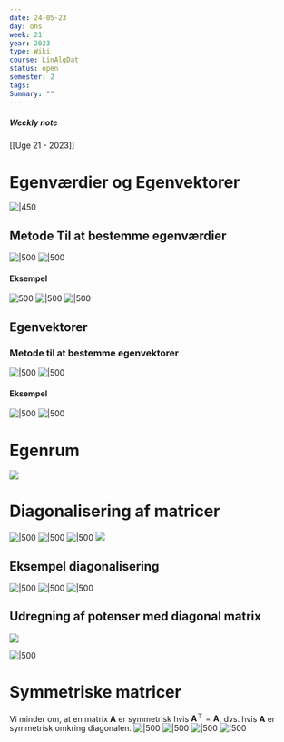 ```yaml
---
date: 24-05-23
day: ons
week: 21
year: 2023
type: Wiki
course: LinAlgDat
status: open
semester: 2
tags:
Summary: ""
---
```

##### Weekly note
[[Uge 21 - 2023]]

# Egenværdier og Egenvektorer 
![|450](https://i.imgur.com/j6EKoO9.png)
## Metode Til at bestemme egenværdier
![|500](https://i.imgur.com/DaJ6ydY.png)
![|500](https://i.imgur.com/cpFbjd9.png)
#### Eksempel
![500](https://i.imgur.com/km86WMn.png)
![|500](https://i.imgur.com/55NYHot.png)
![|500](https://i.imgur.com/8iy7a3x.png)
## Egenvektorer
### Metode til at bestemme egenvektorer
![|500](https://i.imgur.com/xi72DHc.png)
![|500](https://i.imgur.com/vTcyVSz.png)

#### Eksempel
![|500](https://i.imgur.com/3mtcGVL.png)
![|500](https://i.imgur.com/nRRkjwJ.png)
# Egenrum
![](https://i.imgur.com/ZX3vc42.png)
# Diagonalisering af matricer
![|500](https://i.imgur.com/OcMWEDK.png)
![|500](https://i.imgur.com/au5MIb9.png)
![|500](https://i.imgur.com/ZetJHLe.png)
![](https://i.imgur.com/VSvE2bk.png)
## Eksempel diagonalisering
![|500](https://i.imgur.com/CU1MdMS.png)
![|500](https://i.imgur.com/Ks4nsTs.png)
![|500](https://i.imgur.com/8nB0Zj5.png)
## Udregning af potenser med diagonal matrix
![](https://i.imgur.com/5AK69E3.png)

![|500](https://i.imgur.com/EV7RBfb.png)
# Symmetriske matricer
Vi minder om, at en matrix $\mathbf{A}$ er symmetrisk hvis $\mathbf{A}^{\top}=\mathbf{A}$, dvs. hvis $\mathbf{A}$ er symmetrisk omkring diagonalen.
![|500](https://i.imgur.com/EwNzWK7.png)
![|500](https://i.imgur.com/uvElahp.png)
![|500](https://i.imgur.com/TkBmrXd.png)
![|500](https://i.imgur.com/zxFZrsf.png)






